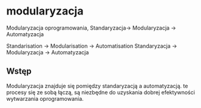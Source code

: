 # modularyzacja
Modularyzacja oprogramowania, Standaryzacja-> Modularyzacja -> Automatyzacja


  Standarisation -> Modularisation -> Automatisation
  Standaryzacja -> Modularyzacja -> Automatyzacja

## Wstęp

Modularyzacja znajduje się pomiędzy standaryzacją a automatyzacją.
te procesy się ze sobą łączą, są niezbędne do uzyskania dobrej efektywności wytwarzania oprogramowania.
